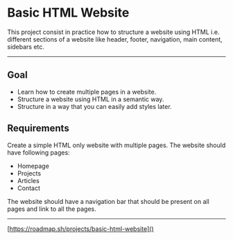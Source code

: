 # Basic HTML Website

This project consist in practice how to structure a website using HTML i.e. different sections of a website like header, footer, navigation, main content, sidebars etc.

---

## Goal

* Learn how to create multiple pages in a website.
* Structure a website using HTML in a semantic way.
* Structure in a way that you can easily add styles later.

## Requirements

Create a simple HTML only website with multiple pages. The website should have following pages:

* Homepage
* Projects
* Articles
* Contact

The website should have a navigation bar that should be present on all pages and link to all the pages.

---

[https://roadmap.sh/projects/basic-html-website]()
